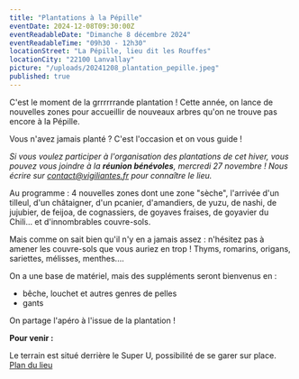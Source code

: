 ```yaml
---
title: "Plantations à la Pépille"
eventDate: 2024-12-08T09:30:00Z
eventReadableDate: "Dimanche 8 décembre 2024"
eventReadableTime: "09h30 - 12h30"
locationStreet: "La Pépille, lieu dit les Rouffes"
locationCity: "22100 Lanvallay"
picture: "/uploads/20241208_plantation_pepille.jpeg"
published: true
---
```


C'est le moment de la grrrrrrande plantation ! 
Cette année, on lance de nouvelles zones pour accueillir de nouveaux arbres qu'on ne trouve pas encore à la Pépille. 

Vous n'avez jamais planté ? C'est l'occasion et on vous guide !

*Si vous voulez participer à l'organisation des plantations de cet hiver, vous pouvez vous joindre à la **réunion bénévoles**, mercredi 27 novembre ! Nous écrire sur [contact@vigiliantes.fr](mailto:contact@vigiliantes.fr) pour connaître le lieu.*

<!--more-->



Au programme : 4 nouvelles zones dont une zone "sèche", l'arrivée d'un tilleul, d'un châtaigner, d'un pcanier, d'amandiers, de yuzu, de nashi, de jujubier, de feijoa, de cognassiers, de goyaves fraises, de goyavier du Chili... et d'innombrables couvre-sols.

Mais comme on sait bien qu'il n'y en a jamais assez : n'hésitez pas à amener les couvre-sols que vous auriez en trop ! Thyms, romarins, origans, sariettes, mélisses, menthes....

On a une base de matériel, mais des suppléments seront bienvenus en : 
- bêche, louchet et autres genres de pelles
- gants

On partage l'apéro à l'issue de la plantation !

**Pour venir :**

Le terrain est situé derrière le Super U, possibilité de se garer sur place.
[Plan du lieu](https://www.openstreetmap.org/#map=17/48.44885/-2.01522&layers=N)
